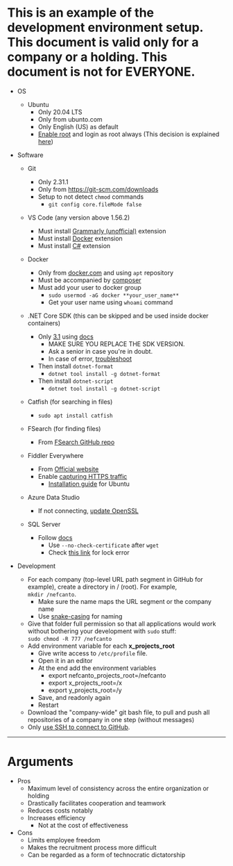 # This is an example of the development environment setup. This document is valid only for a company or a holding. **This document is not for EVERYONE**.

- OS
    - Ubuntu
        - Only 20.04 LTS
        - Only from ubunto.com
        - Only English (US) as default
        - [Enable root](https://askubuntu.com/questions/1192471/login-as-root-on-ubuntu-desktop) and login as root always (This decision is explained [here](https://nefcanto.ir/dev-circle/philosophy/why-root))

- Software
    - Git
        - Only 2.31.1
        - Only from https://git-scm.com/downloads
        - Setup to not detect `chmod` commands
            - `git config core.fileMode false`

    - VS Code (any version above 1.56.2)
        - Must install [Grammarly (unofficial)](https://marketplace.visualstudio.com/items?itemName=znck.grammarly&ssr=false#overview) extension
        - Must install [Docker](https://marketplace.visualstudio.com/items?itemName=ms-azuretools.vscode-docker) extension
        - Must install [C#](https://marketplace.visualstudio.com/items?itemName=ms-dotnettools.csharp) extension
    - Docker
        - Only from [docker.com](https://docs.docker.com/engine/install/ubuntu/#install-using-the-repository) and using `apt` repository
        - Must be accompanied by [composer](https://docs.docker.com/compose/install/)
        - Must add your user to docker group
            - `sudo usermod -aG docker **your_user_name**`
            - Get your user name using `whoami` command
    - .NET Core SDK (this can be skipped and be used inside docker containers)
        - Only [3.1](https://dotnet.microsoft.com/download/dotnet/3.1) using [docs](https://docs.microsoft.com/en-us/dotnet/core/install/linux-ubuntu#2004-)
            - MAKE SURE YOU REPLACE THE SDK VERSION.
            - Ask a senior in case you're in doubt.
            - In case of error, [troubleshoot](https://docs.microsoft.com/en-us/dotnet/core/install/linux-ubuntu#apt-troubleshooting)
        - Then install `dotnet-format`
            - `dotnet tool install -g dotnet-format`
        - Then install `dotnet-script`
            - `dotnet tool install -g dotnet-script`
    - Catfish (for searching in files)
        - `sudo apt install catfish`
    - FSearch (for finding files)
        - From [FSearch GitHub repo](https://github.com/cboxdoerfer/fsearch)
    - Fiddler Everywhere
        - From [Official website](https://www.telerik.com/download/fiddler-everywhere)
        - Enable [capturing HTTPS traffic](https://docs.telerik.com/fiddler-everywhere/user-guide/settings/https)
            - [Installation guide](https://askubuntu.com/a/649463/1269127) for Ubuntu
    - Azure Data Studio
        - If not connecting, [update OpenSSL](https://github.com/microsoft/azuredatastudio/issues/13457#issuecomment-832202549)
    - SQL Server
        - Follow [docs](https://docs.microsoft.com/en-us/sql/linux/quickstart-install-connect-ubuntu?view=sql-server-ver15)
            - Use `--no-check-certificate` after `wget`
            - Check [this link](https://askubuntu.com/questions/1109982/e-could-not-get-lock-var-lib-dpkg-lock-frontend-open-11-resource-temporari) for lock error

- Development
    - For each company (top-level URL path segment in GitHub for example), create a directory in / (root). For example,    
    `mkdir /nefcanto`.   
        - Make sure the name maps the URL segment or the company name
        - Use [snake-casing](https://en.wikipedia.org/wiki/Snake_case) for naming
    - Give that folder full permission so that all applications would work without bothering your development with `sudo` stuff:   
    `sudo chmod -R 777 /nefcanto`
    - Add environment variable for each **x_projects_root**
        - Give write access to `/etc/profile` file.
        - Open it in an editor
        - At the end add the environment variables
            - export nefcanto_projects_root=/nefcanto
            - export x_projects_root=/x
            - export y_projects_root=/y
        - Save, and readonly again
        - Restart
    - Download the "company-wide" git bash file, to pull and push all repositories of a company in one step (without messages)
    - Only [use SSH to connect to GitHub](https://www.freecodecamp.org/news/how-to-fix-git-always-asking-for-user-credentials/).

<hr />

# Arguments

- Pros
    - Maximum level of consistency across the entire organization or holding
    - Drastically facilitates cooperation and teamwork
    - Reduces costs notably
    - Increases efficiency
        - Not at the cost of effectiveness
- Cons
    - Limits employee freedom
    - Makes the recruitment process more difficult
    - Can be regarded as a form of technocratic dictatorship